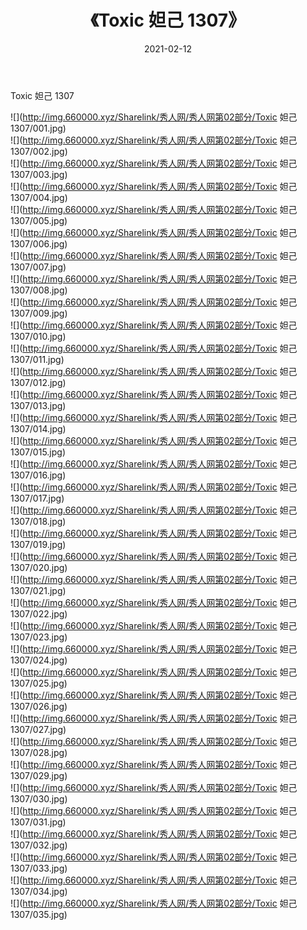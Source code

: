 ﻿---
layout: post
title:  《Toxic 妲己 1307》
date:   2021-02-12
img: http://img.660000.xyz/Sharelink/秀人网/秀人网第02部分/Toxic 妲己 1307/000.jpg
categories: [美女, 清纯, 唯美]
---

Toxic 妲己 1307

  ![](http://img.660000.xyz/Sharelink/秀人网/秀人网第02部分/Toxic 妲己 1307/001.jpg) <br> ![](http://img.660000.xyz/Sharelink/秀人网/秀人网第02部分/Toxic 妲己 1307/002.jpg) <br> ![](http://img.660000.xyz/Sharelink/秀人网/秀人网第02部分/Toxic 妲己 1307/003.jpg) <br> ![](http://img.660000.xyz/Sharelink/秀人网/秀人网第02部分/Toxic 妲己 1307/004.jpg) <br> ![](http://img.660000.xyz/Sharelink/秀人网/秀人网第02部分/Toxic 妲己 1307/005.jpg) <br> ![](http://img.660000.xyz/Sharelink/秀人网/秀人网第02部分/Toxic 妲己 1307/006.jpg) <br> ![](http://img.660000.xyz/Sharelink/秀人网/秀人网第02部分/Toxic 妲己 1307/007.jpg) <br> ![](http://img.660000.xyz/Sharelink/秀人网/秀人网第02部分/Toxic 妲己 1307/008.jpg) <br> ![](http://img.660000.xyz/Sharelink/秀人网/秀人网第02部分/Toxic 妲己 1307/009.jpg) <br> ![](http://img.660000.xyz/Sharelink/秀人网/秀人网第02部分/Toxic 妲己 1307/010.jpg) <br> ![](http://img.660000.xyz/Sharelink/秀人网/秀人网第02部分/Toxic 妲己 1307/011.jpg) <br> ![](http://img.660000.xyz/Sharelink/秀人网/秀人网第02部分/Toxic 妲己 1307/012.jpg) <br> ![](http://img.660000.xyz/Sharelink/秀人网/秀人网第02部分/Toxic 妲己 1307/013.jpg) <br> ![](http://img.660000.xyz/Sharelink/秀人网/秀人网第02部分/Toxic 妲己 1307/014.jpg) <br> ![](http://img.660000.xyz/Sharelink/秀人网/秀人网第02部分/Toxic 妲己 1307/015.jpg) <br> ![](http://img.660000.xyz/Sharelink/秀人网/秀人网第02部分/Toxic 妲己 1307/016.jpg) <br> ![](http://img.660000.xyz/Sharelink/秀人网/秀人网第02部分/Toxic 妲己 1307/017.jpg) <br> ![](http://img.660000.xyz/Sharelink/秀人网/秀人网第02部分/Toxic 妲己 1307/018.jpg) <br> ![](http://img.660000.xyz/Sharelink/秀人网/秀人网第02部分/Toxic 妲己 1307/019.jpg) <br> ![](http://img.660000.xyz/Sharelink/秀人网/秀人网第02部分/Toxic 妲己 1307/020.jpg) <br> ![](http://img.660000.xyz/Sharelink/秀人网/秀人网第02部分/Toxic 妲己 1307/021.jpg) <br> ![](http://img.660000.xyz/Sharelink/秀人网/秀人网第02部分/Toxic 妲己 1307/022.jpg) <br> ![](http://img.660000.xyz/Sharelink/秀人网/秀人网第02部分/Toxic 妲己 1307/023.jpg) <br> ![](http://img.660000.xyz/Sharelink/秀人网/秀人网第02部分/Toxic 妲己 1307/024.jpg) <br> ![](http://img.660000.xyz/Sharelink/秀人网/秀人网第02部分/Toxic 妲己 1307/025.jpg) <br> ![](http://img.660000.xyz/Sharelink/秀人网/秀人网第02部分/Toxic 妲己 1307/026.jpg) <br> ![](http://img.660000.xyz/Sharelink/秀人网/秀人网第02部分/Toxic 妲己 1307/027.jpg) <br> ![](http://img.660000.xyz/Sharelink/秀人网/秀人网第02部分/Toxic 妲己 1307/028.jpg) <br> ![](http://img.660000.xyz/Sharelink/秀人网/秀人网第02部分/Toxic 妲己 1307/029.jpg) <br> ![](http://img.660000.xyz/Sharelink/秀人网/秀人网第02部分/Toxic 妲己 1307/030.jpg) <br> ![](http://img.660000.xyz/Sharelink/秀人网/秀人网第02部分/Toxic 妲己 1307/031.jpg) <br> ![](http://img.660000.xyz/Sharelink/秀人网/秀人网第02部分/Toxic 妲己 1307/032.jpg) <br> ![](http://img.660000.xyz/Sharelink/秀人网/秀人网第02部分/Toxic 妲己 1307/033.jpg) <br> ![](http://img.660000.xyz/Sharelink/秀人网/秀人网第02部分/Toxic 妲己 1307/034.jpg) <br> ![](http://img.660000.xyz/Sharelink/秀人网/秀人网第02部分/Toxic 妲己 1307/035.jpg) <br>